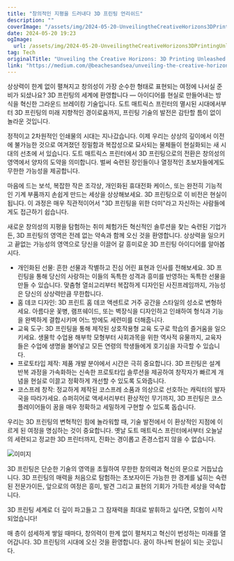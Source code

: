```yaml
---
title: "창의적인 지평을 드러내다 3D 프린팅 언리쉬드"
description: ""
coverImage: "/assets/img/2024-05-20-UnveilingtheCreativeHorizons3DPrintingUnleashed_0.png"
date: 2024-05-20 19:23
ogImage:
  url: /assets/img/2024-05-20-UnveilingtheCreativeHorizons3DPrintingUnleashed_0.png
tag: Tech
originalTitle: "Unveiling the Creative Horizons: 3D Printing Unleashed!"
link: "https://medium.com/@beachesandsea/unveiling-the-creative-horizons-3d-printing-unleashed-6b3d6a2b0792"
---
```


상상력이 한계 없이 펼쳐지고 창의성이 가장 순수한 형태로 표현되는 여정에 나서실 준비가 되셨나요? 3D 프린팅의 세계에 환영합니다 — 아이디어를 현실로 만들어내는 방식을 혁신한 그라운드 브레이킹 기술입니다. 도트 매트릭스 프린터의 멸시된 시대에서부터 3D 프린팅의 미래 지향적인 경이로움까지, 프린팅 기술의 발전은 감탄할 틈이 없이 놀라운 것입니다.

정적이고 2차원적인 인쇄물의 시대는 지나갔습니다. 이제 우리는 상상의 깊이에서 이전에 불가능한 것으로 여겨졌던 정밀함과 복잡성으로 묘사되는 물체들이 현실화되는 새 시대의 선초에 서 있습니다. 도트 매트릭스 프린터에서 3D 프린팅으로의 전환은 창의성의 영역에서 양자의 도약을 의미합니다. 벌써 숙련된 장인들이나 열정적인 초보자들에게도 무한한 가능성을 제공합니다.

마음에 드는 보석, 복잡한 작은 조각상, 개인화된 휴대전화 케이스, 또는 완전히 기능적인 기계 부품까지 손쉽게 만드는 세상을 상상해보세요. 3D 프린팅으로 이 비전은 현실이 됩니다. 이 과정은 매우 직관적이어서 "3D 프린팅을 위한 더미"라고 자신하는 사람들에게도 접근하기 쉽습니다.

새로운 창의성의 지평을 탐험하는 취미 체험가든 혁신적인 솔루션을 찾는 숙련된 기업가든, 3D 프린팅의 영역은 전례 없는 약속과 함께 오신 것을 환영합니다. 상상력을 일으키고 끝없는 가능성의 영역으로 당신을 이끌어 갈 흥미로운 3D 프린팅 아이디어를 알아봅시다.

<div class="content-ad"></div>

- 개인화된 선물: 흔한 선물과 작별하고 진심 어린 표현과 인사를 전해보세요. 3D 프린팅을 통해 당신의 사랑하는 이들의 독특한 성격과 흥미를 반영하는 독특한 선물을 만들 수 있습니다. 맞춤형 열쇠고리부터 복잡하게 디자인된 사진프레임까지, 가능성은 당신의 상상력만큼 무한합니다.
- 홈 데코 디자인: 3D 프린트 홈 데코 액센트로 거주 공간을 스타일의 성소로 변형하세요. 아름다운 꽃병, 램프쉐이드, 또는 벽장식을 디자인하고 인쇄하여 형식과 기능을 완벽하게 결합시키며 어느 방에도 세련미를 더해줍니다.
- 교육 도구: 3D 프린팅을 통해 제작된 상호작용형 교육 도구로 학습의 즐거움을 일으키세요. 생물학 수업용 해부학 모형부터 사회과목을 위한 역사적 유물까지, 교육자들은 수업에 생명을 불어넣고 모든 연령의 학생들에게 호기심을 자극할 수 있습니다.
- 프로토타입 제작: 제품 개발 분야에서 시간은 극히 중요합니다. 3D 프린팅은 설계 반복 과정을 가속화하는 신속한 프로토타입 솔루션을 제공하여 창작자가 빠르게 개념을 현실로 이끌고 정확하게 개선할 수 있도록 도와줍니다.
- 코스프레 창작: 정교하게 제작된 코스프레 소품과 의상으로 선호하는 캐릭터의 발자국을 따라가세요. 슈퍼히어로 액세서리부터 환상적인 무기까지, 3D 프린팅은 코스플레이어들이 꿈을 매우 정확하고 세밀하게 구현할 수 있도록 돕습니다.

우리는 3D 프린팅의 변혁적인 힘에 놀라워할 때, 기술 발전에서 이 환상적인 지점에 이르게 된 여정을 명심하는 것이 중요합니다. 옛날 도트 매트릭스 프린터에서부터 오늘날의 세련되고 정교한 3D 프린터까지, 진화는 경이롭고 존경스럽지 않을 수 없습니다.

![이미지](/assets/img/2024-05-20-UnveilingtheCreativeHorizons3DPrintingUnleashed_0.png)

3D 프린팅은 단순한 기술의 영역을 초월하여 무한한 창의력과 혁신의 문으로 거듭났습니다. 3D 프린팅의 매력을 처음으로 탐험하는 초보자이든 가능한 한 경계를 넓히는 숙련된 전문가이든, 앞으로의 여정은 흥미, 발견 그리고 표현의 기회가 가득한 세상을 약속합니다.

<div class="content-ad"></div>

3D 프린팅 세계로 더 깊이 파고들고 그 잠재력을 최대로 발휘하고 싶다면, 모험이 시작되었습니다!

매 층이 섬세하게 쌓일 때마다, 창의력이 한계 없이 펼쳐지고 혁신이 번성하는 미래를 열어갑니다. 3D 프린팅의 시대에 오신 것을 환영합니다. 꿈이 하나씩 현실이 되는 곳입니다.
